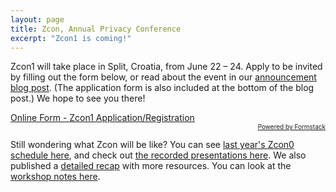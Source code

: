 ```yaml
---
layout: page
title: Zcon, Annual Privacy Conference
excerpt: "Zcon1 is coming!"
---
```


Zcon1 will take place in Split, Croatia, from June 22 – 24. Apply to be invited by filling out the form below, or read about the event in our [announcement blog post](https://www.zfnd.org/blog/zcon1-announcement/). (The application form is also included at the bottom of the blog post.) We hope to see you there!

<script type="text/javascript" src="https://zcashfoundation.formstack.com/forms/js.php/zcon1_app_reg"></script><noscript><a href="https://zcashfoundation.formstack.com/forms/zcon1_app_reg" title="Online Form">Online Form - Zcon1 Application/Registration</a></noscript><div style="text-align:right; font-size:x-small;"><a href="http://www.formstack.com?utm_source=jsembed&utm_medium=product&utm_campaign=product+branding&fa=h,3322367" title="Powered by Formstack">Powered by Formstack</a></div>

Still wondering what Zcon will be like? You can see [last year's Zcon0 schedule here](/zcon/schedule), and check out [the recorded presentations here](https://www.youtube.com/playlist?list=PL40dyJ0UYTLK507afWUMgzUYeh-i4qQWS). We also published a [detailed recap](https://z.cash.foundation//blog/zcon0-recap/) with more resources. You can look at the [workshop notes here](workshop-notes).
